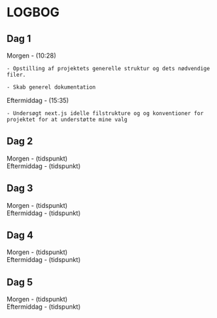 # LOGBOG

## Dag 1

Morgen - (10:28)  

    - Opstilling af projektets generelle struktur og dets nødvendige filer.

    - Skab generel dokumentation


Eftermiddag - (15:35)

    - Undersøgt next.js idelle filstrukture og og konventioner for projektet for at understøtte mine valg


## Dag 2

Morgen - (tidspunkt)  
Eftermiddag - (tidspunkt)

## Dag 3

Morgen - (tidspunkt)  
Eftermiddag - (tidspunkt)

## Dag 4

Morgen - (tidspunkt)  
Eftermiddag - (tidspunkt)

## Dag 5

Morgen - (tidspunkt)  
Eftermiddag - (tidspunkt)
